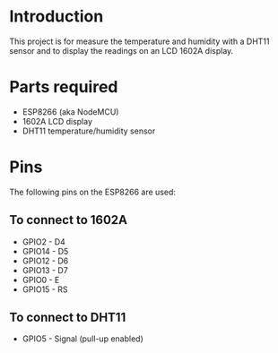 # Introduction

This project is for measure the temperature and humidity with a DHT11 sensor and to display the readings on an LCD 1602A display.

# Parts required

* ESP8266 (aka NodeMCU)
* 1602A LCD display
* DHT11 temperature/humidity sensor

# Pins

The following pins on the ESP8266 are used:

## To connect to 1602A

* GPIO2 - D4
* GPIO14 - D5
* GPIO12 - D6
* GPIO13 - D7
* GPIO0 - E
* GPIO15 - RS

## To connect to DHT11

* GPIO5 - Signal (pull-up enabled)

